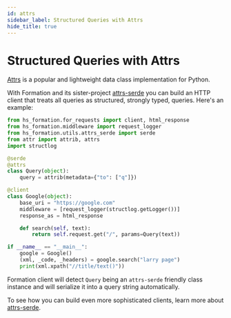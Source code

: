 ```yaml
---
id: attrs
sidebar_label: Structured Queries with Attrs
hide_title: true
---
```

# Structured Queries with Attrs

[Attrs](https://attrs.org) is a popular and lightweight data class implementation for Python.

With Formation and its sister-project [attrs-serde](https://github.com/jondot/attrs-serde) you can build an HTTP client that treats all queries as structured, strongly typed, queries. Here's an example:


```py
from hs_formation.for_requests import client, html_response
from hs_formation.middleware import request_logger
from hs_formation.utils.attrs_serde import serde
from attr import attrib, attrs
import structlog

@serde
@attrs
class Query(object):
    query = attrib(metadata={"to": ["q"]})

@client
class Google(object):
    base_uri = "https://google.com"
    middleware = [request_logger(structlog.getLogger())]
    response_as = html_response

    def search(self, text):
        return self.request.get("/", params=Query(text))

if __name__ == "__main__":
    google = Google()
    (xml, _code, _headers) = google.search("larry page")
    print(xml.xpath("//title/text()"))
```

Formation client will detect `Query` being an `attrs-serde` friendly class instance and will serialize it into a query string automatically.

To see how you can build even more sophisticated clients, learn more about [attrs-serde](https://github.com/jondot/attrs-serde).